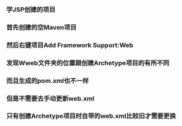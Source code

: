 ### 学JSP创建的项目
### 首先创建的空Maven项目
### 然后右键项目Add Framework Support:Web
### 发现Wweb文件夹的位置跟创建Archetype项目的有所不同
### 而且生成的pom.xml也不一样
### 但是不需要去手动更新web.xml
### 只有创建Archetype项目时自带的web.xml比较旧才需要更换